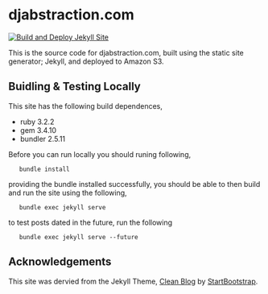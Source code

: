 # djabstraction.com

[![Build and Deploy Jekyll Site](https://github.com/devoctomy/djabstraction.com/actions/workflows/jekyll_build.yml/badge.svg)](https://github.com/devoctomy/djabstraction.com/actions/workflows/jekyll_build.yml)

This is the source code for djabstraction.com, built using the static site generator; Jekyll, and deployed to Amazon S3.

## Buidling & Testing Locally

This site has the following build dependences,

* ruby 3.2.2
* gem 3.4.10
* bundler 2.5.11

Before you can run locally you should runing following,

```
   bundle install
```

providing the bundle installed successfully, you should be able to then build and run the site using the following,

```
   bundle exec jekyll serve
```

to test posts dated in the future, run the following

```
   bundle exec jekyll serve --future
```

## Acknowledgements

This site was dervied from the Jekyll Theme, [Clean Blog](https://startbootstrap.com/theme/clean-blog-jekyll) by [StartBootstrap](https://github.com/StartBootstrap).
